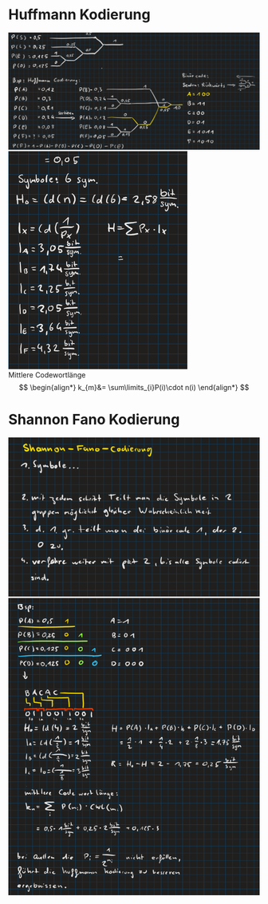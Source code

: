 # Huffmann Kodierung

![Pasted image 20230419154757](../Softwareentwicklung/Datenbank/assets/Pasted%20image%2020230419154757.png)  
![Pasted image 20230419154808](../Softwareentwicklung/Datenbank/assets/Pasted%20image%2020230419154808.png)  
Mittlere Codewortlänge
$$
\begin{align*}
k_{m}&= \sum\limits_{i}P(i)\cdot n(i)
\end{align*}
$$

# Shannon Fano Kodierung

![Pasted image 20230419154706](../Softwareentwicklung/Datenbank/assets/Pasted%20image%2020230419154706.png)  
![Pasted image 20230419154728](../Softwareentwicklung/Datenbank/assets/Pasted%20image%2020230419154728.png)